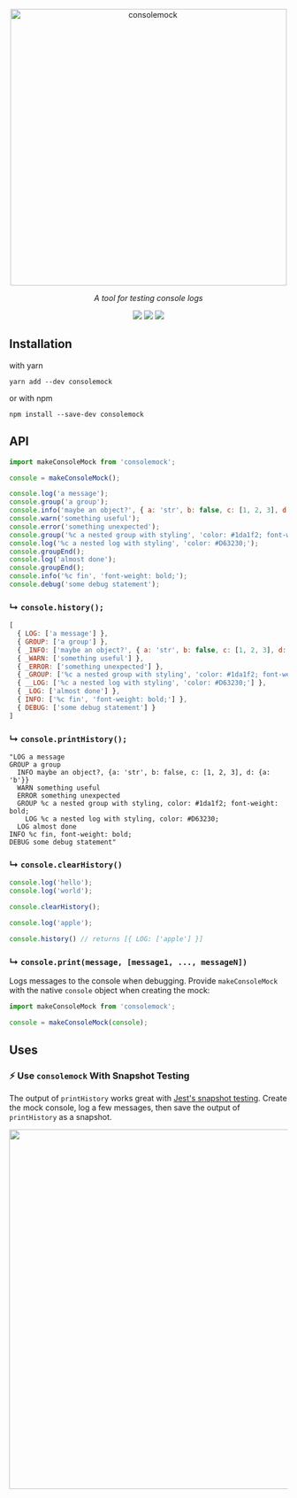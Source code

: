 <p align="center">
  <a href="https://github.com/ttmarek/consolemock">
    <img alt="consolemock" src="https://raw.githubusercontent.com/ttmarek/consolemock/master/logo/logo.png" width="500">
  </a>
</p>

<p align="center">
  <i>A tool for testing console logs</i>
</p>

<p align="center">
  <a href="https://www.codacy.com/app/ttmarek/consolemock/dashboard"><img src="https://img.shields.io/codacy/grade/f9594cea653f45d8992bedc95999ed99.svg"></a>
  <a href="https://www.npmjs.com/package/consolemock"><img src="https://img.shields.io/npm/v/consolemock.svg"></a>
  <a href="https://github.com/ttmarek/consolemock/blob/master/LICENSE"><img src="https://img.shields.io/github/license/ttmarek/consolemock.svg"></a>
</p>

## Installation

with yarn
```
yarn add --dev consolemock
```

or with npm
```
npm install --save-dev consolemock
```

## API

```js
import makeConsoleMock from 'consolemock';

console = makeConsoleMock();
```

```js
console.log('a message');
console.group('a group');
console.info('maybe an object?', { a: 'str', b: false, c: [1, 2, 3], d: { a: 'b' } });
console.warn('something useful');
console.error('something unexpected');
console.group('%c a nested group with styling', 'color: #1da1f2; font-weight: bold;');
console.log('%c a nested log with styling', 'color: #D63230;');
console.groupEnd();
console.log('almost done');
console.groupEnd();
console.info('%c fin', 'font-weight: bold;');
console.debug('some debug statement');
```

### &#x21b3; `console.history();`

```js
[
  { LOG: ['a message'] },
  { GROUP: ['a group'] },
  { _INFO: ['maybe an object?', { a: 'str', b: false, c: [1, 2, 3], d: { a: 'b' } }] },
  { _WARN: ['something useful'] },
  { _ERROR: ['something unexpected'] },
  { _GROUP: ['%c a nested group with styling', 'color: #1da1f2; font-weight: bold;'] },
  { __LOG: ['%c a nested log with styling', 'color: #D63230;'] },
  { _LOG: ['almost done'] },
  { INFO: ['%c fin', 'font-weight: bold;'] },
  { DEBUG: ['some debug statement'] }
]
```

### &#x21b3; `console.printHistory();`

```
"LOG a message
GROUP a group
  INFO maybe an object?, {a: 'str', b: false, c: [1, 2, 3], d: {a: 'b'}}
  WARN something useful
  ERROR something unexpected
  GROUP %c a nested group with styling, color: #1da1f2; font-weight: bold;
    LOG %c a nested log with styling, color: #D63230;
  LOG almost done
INFO %c fin, font-weight: bold;
DEBUG some debug statement"
```

### &#x21b3; `console.clearHistory()`

```js
console.log('hello');
console.log('world');

console.clearHistory();

console.log('apple');

console.history() // returns [{ LOG: ['apple'] }]
```

### &#x21b3; `console.print(message, [message1, ..., messageN])`

Logs messages to the console when debugging. Provide `makeConsoleMock` with the
native `console` object when creating the mock:

```js
import makeConsoleMock from 'consolemock';

console = makeConsoleMock(console);
```

## Uses

### &#x26A1; Use `consolemock` With Snapshot Testing

The output of `printHistory` works great with
[Jest's snapshot testing](http://facebook.github.io/jest/docs/en/snapshot-testing.html#snapshot-testing-with-jest).
Create the mock console, log a few messages, then save the output of
`printHistory` as a snapshot.

<p align="center">
  <img src="https://cloud.githubusercontent.com/assets/7446702/24484314/93995c3a-14cb-11e7-9075-563d6e200a92.png" width="650">
</p>
